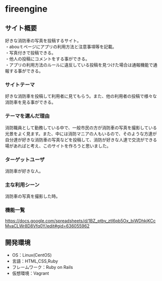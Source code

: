 # fireengine

## サイト概要
好きな消防車の写真を投稿するサイト。<br>
・abouｔページにアプリの利用方法と注意事項等を記載。<br>
・写真付きで投稿できる。<br>
・他人の投稿にコメントをする事ができる。<br>
・アプリの利用方法のルールに違反している投稿を見つけた場合は通報機能で通報する事ができる。

### サイトテーマ
好きな消防車を投稿して利用者に見てもらう。また、他の利用者の投稿で様々な消防車を見る事ができる。

### テーマを選んだ理由
消防職員として勤務している中で、一般市民の方が消防車の写真を撮影している光景をよく見ます。また、中には消防マニアの人もいるので、そのような方達が自分達が好きな消防車の写真などを投稿して、消防が好きな人達で交流ができる場があればと考え、このサイトを作ろうと思いました。

### ターゲットユーザ
消防車が好きな人。

### 主な利用シーン
消防車の写真を撮影した時。


### 機能一覧
https://docs.google.com/spreadsheets/d/1BZ_ptby_ztl6pb5Ox_biWDhkjKCcMvaCLWr8D8Vfq0Y/edit#gid=636055962

## 開発環境
- OS：Linux(CentOS)
- 言語：HTML,CSS,Ruby
- フレームワーク：Ruby on Rails
- 仮想環境：Vagrant
